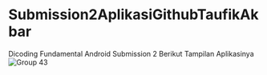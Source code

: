 # Submission2AplikasiGithubTaufikAkbar
Dicoding Fundamental Android Submission 2
Berikut Tampilan Aplikasinya
![Group 43](https://user-images.githubusercontent.com/102937891/190852097-ae1f769d-6507-4807-aa80-2b31d0a89fff.png)
